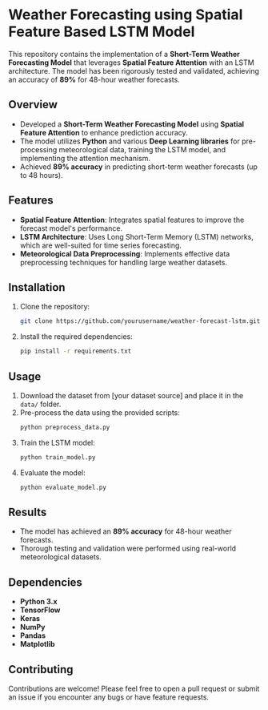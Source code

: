 
# Weather Forecasting using Spatial Feature Based LSTM Model

This repository contains the implementation of a **Short-Term Weather Forecasting Model** that leverages **Spatial Feature Attention** with an LSTM architecture. The model has been rigorously tested and validated, achieving an accuracy of **89%** for 48-hour weather forecasts.

## Overview

- Developed a **Short-Term Weather Forecasting Model** using **Spatial Feature Attention** to enhance prediction accuracy.
- The model utilizes **Python** and various **Deep Learning libraries** for pre-processing meteorological data, training the LSTM model, and implementing the attention mechanism.
- Achieved **89% accuracy** in predicting short-term weather forecasts (up to 48 hours).

## Features

- **Spatial Feature Attention**: Integrates spatial features to improve the forecast model's performance.
- **LSTM Architecture**: Uses Long Short-Term Memory (LSTM) networks, which are well-suited for time series forecasting.
- **Meteorological Data Preprocessing**: Implements effective data preprocessing techniques for handling large weather datasets.

## Installation

1. Clone the repository:
   ```bash
   git clone https://github.com/yourusername/weather-forecast-lstm.git
   ```
2. Install the required dependencies:
   ```bash
   pip install -r requirements.txt
   ```

## Usage

1. Download the dataset from [your dataset source] and place it in the `data/` folder.
2. Pre-process the data using the provided scripts:
   ```bash
   python preprocess_data.py
   ```
3. Train the LSTM model:
   ```bash
   python train_model.py
   ```
4. Evaluate the model:
   ```bash
   python evaluate_model.py
   ```

## Results

- The model has achieved an **89% accuracy** for 48-hour weather forecasts.
- Thorough testing and validation were performed using real-world meteorological datasets.

## Dependencies

- **Python 3.x**
- **TensorFlow**
- **Keras**
- **NumPy**
- **Pandas**
- **Matplotlib**

## Contributing

Contributions are welcome! Please feel free to open a pull request or submit an issue if you encounter any bugs or have feature requests.

